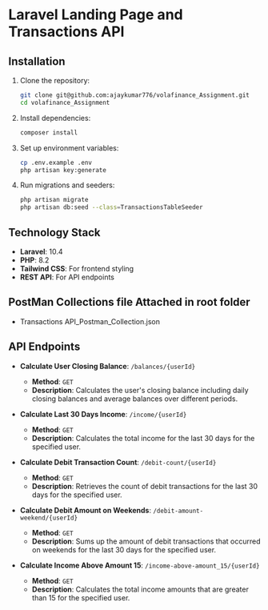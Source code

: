 # Laravel Landing Page and Transactions API

## Installation

1. Clone the repository:
    ```bash
    git clone git@github.com:ajaykumar776/volafinance_Assignment.git
    cd volafinance_Assignment
    ```

2. Install dependencies:
    ```bash
    composer install
    ```

3. Set up environment variables:
    ```bash
    cp .env.example .env
    php artisan key:generate
    ```

4. Run migrations and seeders:
    ```bash
    php artisan migrate
    php artisan db:seed --class=TransactionsTableSeeder
    ```

## Technology Stack

- **Laravel**: 10.4
- **PHP**: 8.2
- **Tailwind CSS**: For frontend styling
- **REST API**: For API endpoints

## PostMan Collections file Attached in root folder

- Transactions API_Postman_Collection.json

## API Endpoints 

- **Calculate User Closing Balance**: `/balances/{userId}`
  - **Method**: `GET`
  - **Description**: Calculates the user's closing balance including daily closing balances and average balances over different periods.

- **Calculate Last 30 Days Income**: `/income/{userId}`
  - **Method**: `GET`
  - **Description**: Calculates the total income for the last 30 days for the specified user.

- **Calculate Debit Transaction Count**: `/debit-count/{userId}`
  - **Method**: `GET`
  - **Description**: Retrieves the count of debit transactions for the last 30 days for the specified user.

- **Calculate Debit Amount on Weekends**: `/debit-amount-weekend/{userId}`
  - **Method**: `GET`
  - **Description**: Sums up the amount of debit transactions that occurred on weekends for the last 30 days for the specified user.

- **Calculate Income Above Amount 15**: `/income-above-amount_15/{userId}`
  - **Method**: `GET`
  - **Description**: Calculates the total income amounts that are greater than 15 for the specified user.
